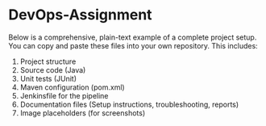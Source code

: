 # DevOps-Assignment

Below is a comprehensive, plain-text example of a complete project setup. You can copy and paste these files into your own repository. This includes:

1. Project structure
2. Source code (Java)
3. Unit tests (JUnit)
4. Maven configuration (pom.xml)
5. Jenkinsfile for the pipeline
6. Documentation files (Setup instructions, troubleshooting, reports)
7. Image placeholders (for screenshots)
